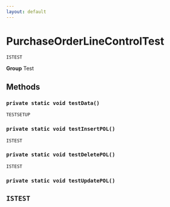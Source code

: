 ```yaml
---
layout: default
---
```

# PurchaseOrderLineControlTest

`ISTEST`



**Group** Test

## Methods
### `private static void testData()`

`TESTSETUP`
### `private static void testInsertPOL()`

`ISTEST`
### `private static void testDeletePOL()`

`ISTEST`
### `private static void testUpdatePOL()`

`ISTEST`
---
